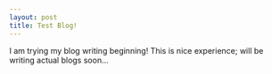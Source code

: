 ```yaml
---
layout: post
title: Test Blog!
---
```


I am trying my blog writing beginning!
This is nice experience; will be writing actual blogs soon...
